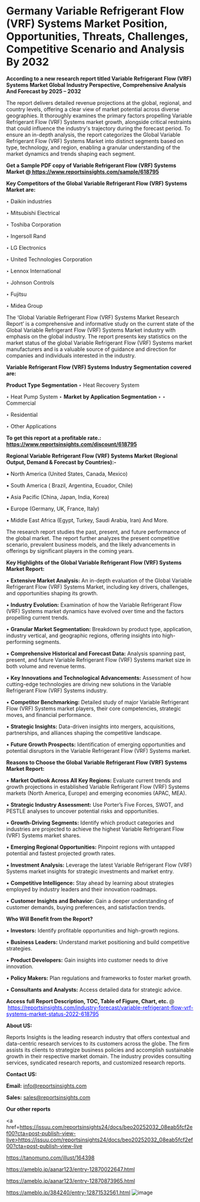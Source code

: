# Germany Variable Refrigerant Flow (VRF) Systems Market Position, Opportunities, Threats, Challenges, Competitive Scenario and Analysis By 2032

<strong>According to a new research report titled Variable Refrigerant Flow (VRF) Systems Market Global Industry Perspective, Comprehensive Analysis And Forecast by 2025 – 2032</strong>

The report delivers detailed revenue projections at the global, regional, and country levels, offering a clear view of market potential across diverse geographies. It thoroughly examines the primary factors propelling Variable Refrigerant Flow (VRF) Systems market growth, alongside critical restraints that could influence the industry's trajectory during the forecast period. To ensure an in-depth analysis, the report categorizes the Global Variable Refrigerant Flow (VRF) Systems Market into distinct segments based on type, technology, and region, enabling a granular understanding of the market dynamics and trends shaping each segment.

<strong>Get a Sample PDF copy of Variable Refrigerant Flow (VRF) Systems Market </strong><strong>@<a href=https://www.reportsinsights.com/sample/618795 style=color:#0000ff;> https://www.reportsinsights.com/sample/618795</a></strong></font>

<strong>Key Competitors of the Global Variable Refrigerant Flow (VRF) Systems Market are:</strong>

‣ Daikin industries

‣ Mitsubishi Electrical

‣ Toshiba Corporation

‣ Ingersoll Rand

‣ LG Electronics

‣ United Technologies Corporation

‣ Lennox International

‣ Johnson Controls

‣ Fujitsu

‣ Midea Group

The ‘Global Variable Refrigerant Flow (VRF) Systems Market Research Report’ is a comprehensive and informative study on the current state of the Global Variable Refrigerant Flow (VRF) Systems Market industry with emphasis on the global industry. The report presents key statistics on the market status of the global Variable Refrigerant Flow (VRF) Systems market manufacturers and is a valuable source of guidance and direction for companies and individuals interested in the industry.

<strong>Variable Refrigerant Flow (VRF) Systems Industry Segmentation covered are:</strong>

<strong>Product Type Segmentation</strong>
‣
Heat Recovery System

‣ Heat Pump System
‣ 
<strong>Market by Application Segmentation</strong>
‣
‣  Commercial

‣ Residential

‣ Other Applications

<strong>To get this report at a profitable rate.: <a href=https://www.reportsinsights.com/discount/618795 style=color:#0000ff;>https://www.reportsinsights.com/discount/618795</a></strong></font>

<strong>Regional Variable Refrigerant Flow (VRF) Systems Market (Regional Output, Demand &amp; Forecast by Countries):-</strong>

• North America (United States, Canada, Mexico)

• South America ( Brazil, Argentina, Ecuador, Chile)

• Asia Pacific (China, Japan, India, Korea)

• Europe (Germany, UK, France, Italy)

• Middle East Africa (Egypt, Turkey, Saudi Arabia, Iran) And More.

The research report studies the past, present, and future performance of the global market. The report further analyzes the present competitive scenario, prevalent business models, and the likely advancements in offerings by significant players in the coming years.

<strong>Key Highlights of the Global Variable Refrigerant Flow (VRF) Systems Market Report:</strong>

• <strong>Extensive Market Analysis:</strong> An in-depth evaluation of the Global Variable Refrigerant Flow (VRF) Systems Market, including key drivers, challenges, and opportunities shaping its growth.

• <strong>Industry Evolution:</strong> Examination of how the Variable Refrigerant Flow (VRF) Systems market dynamics have evolved over time and the factors propelling current trends.

• <strong>Granular Market Segmentation:</strong> Breakdown by product type, application, industry vertical, and geographic regions, offering insights into high-performing segments.

• <strong>Comprehensive Historical and Forecast Data:</strong> Analysis spanning past, present, and future Variable Refrigerant Flow (VRF) Systems market size in both volume and revenue terms.

• <strong>Key Innovations and Technological Advancements:</strong> Assessment of how cutting-edge technologies are driving new solutions in the Variable Refrigerant Flow (VRF) Systems industry.

• <strong>Competitor Benchmarking:</strong> Detailed study of major Variable Refrigerant Flow (VRF) Systems market players, their core competencies, strategic moves, and financial performance.

• <strong>Strategic Insights:</strong> Data-driven insights into mergers, acquisitions, partnerships, and alliances shaping the competitive landscape.

• <strong>Future Growth Prospects:</strong> Identification of emerging opportunities and potential disruptors in the Variable Refrigerant Flow (VRF) Systems market.

<strong>Reasons to Choose the Global Variable Refrigerant Flow (VRF) Systems Market Report:</strong>

• <strong>Market Outlook Across All Key Regions:</strong> Evaluate current trends and growth projections in established Variable Refrigerant Flow (VRF) Systems markets (North America, Europe) and emerging economies (APAC, MEA).

• <strong>Strategic Industry Assessment:</strong> Use Porter’s Five Forces, SWOT, and PESTLE analyses to uncover potential risks and opportunities.

• <strong>Growth-Driving Segments:</strong> Identify which product categories and industries are projected to achieve the highest Variable Refrigerant Flow (VRF) Systems market shares.

• <strong>Emerging Regional Opportunities:</strong> Pinpoint regions with untapped potential and fastest projected growth rates.

• <strong>Investment Analysis:</strong> Leverage the latest Variable Refrigerant Flow (VRF) Systems market insights for strategic investments and market entry.

• <strong>Competitive Intelligence:</strong> Stay ahead by learning about strategies employed by industry leaders and their innovation roadmaps.

• <strong>Customer Insights and Behavior:</strong> Gain a deeper understanding of customer demands, buying preferences, and satisfaction trends.

<strong>Who Will Benefit from the Report?</strong>

• <strong>Investors:</strong> Identify profitable opportunities and high-growth regions.

• <strong>Business Leaders:</strong> Understand market positioning and build competitive strategies.

• <strong>Product Developers:</strong> Gain insights into customer needs to drive innovation.

• <strong>Policy Makers:</strong> Plan regulations and frameworks to foster market growth.

• <strong>Consultants and Analysts:</strong> Access detailed data for strategic advice.
</ul>
<strong>Access full Report Description, TOC, Table of Figure, Chart, etc. </strong>@  <a href=https://reportsinsights.com/industry-forecast/variable-refrigerant-flow-vrf-systems-market-status-2022-618795 style=color:#0000ff;>https://reportsinsights.com/industry-forecast/variable-refrigerant-flow-vrf-systems-market-status-2022-618795</a></font>

<strong><strong>About US</strong>:</strong>

Reports Insights is the leading research industry that offers contextual and data-centric research services to its customers across the globe. The firm assists its clients to strategize business policies and accomplish sustainable growth in their respective market domain. The industry provides consulting services, syndicated research reports, and customized research reports.

<strong>Contact US:</strong>

<p class=""""><b>Email:</b> <a href=mailto:info@reportsinsights.com>info@reportsinsights.com</a></p>
<p class=""""><b>Sales:</b> <a href=mailto:sales@reportsinsights.com>sales@reportsinsights.com</a></p>

<strong>Our other reports</strong>

<a href=https://issuu.com/reportsinsights24/docs/beo20252032_08eab5fcf2ef00?cta=post-publish-view-live>https://issuu.com/reportsinsights24/docs/beo20252032_08eab5fcf2ef00?cta=post-publish-view-live</a>

<a href=https://tanomuno.com/illust/164398>https://tanomuno.com/illust/164398</a>

<a href=https://ameblo.jp/aanar123/entry-12870022647.html>https://ameblo.jp/aanar123/entry-12870022647.html</a>

<a href=https://ameblo.jp/aanar123/entry-12870873965.html>https://ameblo.jp/aanar123/entry-12870873965.html</a>

<a href=https://ameblo.jp/384240/entry-12871532561.html>https://ameblo.jp/384240/entry-12871532561.html</a>
![image](https://github.com/user-attachments/assets/1f85bd1d-192e-4969-9acd-b5285c4d3084)

